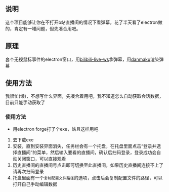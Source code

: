 ## 说明
这个项目能够让你在不打开b站直播间的情况下看弹幕，花了半天看了electron做的，肯定有一堆问题，但先凑合用吧。
## 原理
套个无视鼠标事件的electron窗口，用[bilibili-live-ws](https://github.com/simon300000/bilibili-live-ws)拿弹幕，用[danmaku](https://github.com/weizhenye/Danmaku)渲染弹幕
## 使用方法
我很忙(懒)，不想写什么界面，先凑合着用吧，我不知道怎么自动获取会话数据，目前只能手动获取了
### 使用方法
- 用electron forge打了个exe，姑且这样用吧
1. 去下载exe
2. 安装，直到安装界面消失，任务栏会有一个托盘，在托盘里面点击“登录并选择直播间”的菜单，然后输入要看的直播间，确认后扫码登录，登录成功会自动关闭窗口，可以直接观看
3. 历史直播间的直播间号点击即可切换至此直播间，如果历史直播间连接不上了请再次扫码登录
4. 托盘里面有一个`复制配置文件路径`的选项，点击后会复制配置文件的路径，可以打开自己手动编辑数据
